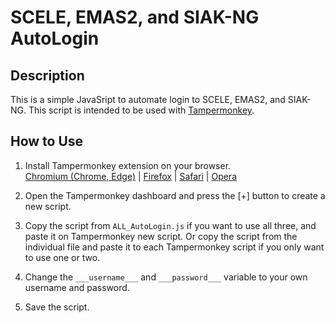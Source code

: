 # SCELE, EMAS2, and SIAK-NG AutoLogin

## Description
This is a simple JavaSript to automate login to SCELE, EMAS2, and SIAK-NG. This script is intended to be used with [Tampermonkey](https://chromewebstore.google.com/detail/tampermonkey/dhdgffkkebhmkfjojejmpbldmpobfkfo).

## How to Use
1. Install Tampermonkey extension on your browser.  
[Chromium (Chrome, Edge)](https://chrome.google.com/webstore/detail/tampermonkey/dhdgffkkebhmkfjojejmpbldmpobfkfo) | [Firefox](https://addons.mozilla.org/en-US/firefox/addon/tampermonkey/) | [Safari](https://apps.apple.com/us/app/tampermonkey/id1482490089) | [Opera](https://addons.opera.com/en/extensions/details/tampermonkey-beta/)

2. Open the Tampermonkey dashboard and press the \[+\] button to create a new script.

3. Copy the script from `ALL_AutoLogin.js` if you want to use all three, and paste it on Tampermonkey new script. Or copy the script from the individual file and paste it to each Tampermonkey script if you only want to use one or two.

4. Change the `___username___` and `___password___` variable to your own username and password.

5. Save the script.